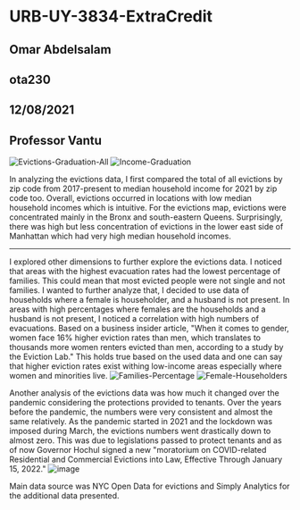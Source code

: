 # URB-UY-3834-ExtraCredit
## Omar Abdelsalam
## ota230
## 12/08/2021
## Professor Vantu


![Evictions-Graduation-All](https://user-images.githubusercontent.com/52751378/145333653-6a002f95-ddc7-4264-a083-66af0817b105.png)
![Income-Graduation](https://user-images.githubusercontent.com/52751378/145339738-43a831bc-c80a-434b-b060-9673e2b2895a.png)

In analyzing the evictions data, I first compared the total of all evictions by zip code from 2017-present to median household income for 2021 by zip code too. Overall, evictions occurred in locations with low median household incomes which is intuitive. For the evictions map, evictions were concentrated mainly in the Bronx and south-eastern Queens. Surprisingly, there was high but less concentration of evictions in the lower east side of Manhattan which had very high median household incomes.

-----------------------------------------------------------------------------------------------------------------------------------------------------------------------------------

I explored other dimensions to further explore the evictions data. I noticed that areas with the highest evacuation rates had the lowest percentage of families. This could mean that most evicted people were not single and not families. I wanted to further analyze that, I decided to use data of households where a female is householder, and a husband is not present. In areas with high percentages where females are the households and a husband is not present, I noticed a correlation with high numbers of evacuations. Based on a business insider article, "When it comes to gender, women face 16% higher eviction rates than men, which translates to thousands more women renters evicted than men, according to a study by the Eviction Lab." This holds true based on the used data and one can say that higher eviction rates exist withing low-income areas especially where women and minorities live.
![Families-Percentage](https://user-images.githubusercontent.com/52751378/145335884-8b07d2be-5e52-4ab6-af15-3307e42530b0.png)
![Female-Householders](https://user-images.githubusercontent.com/52751378/145338373-751ecb5b-2ac3-4936-b695-0c715fb9fd76.png)

Another analysis of the evictions data was how much it changed over the pandemic considering the protections provided to tenants. Over the years before the pandemic, the numbers were very consistent and almost the same relatively. As the pandemic started in 2021 and the lockdown was imposed during March, the evictions numbers went drastically down to almost zero. This was due to legislations passed to protect tenants and as of now Governor Hochul signed a new "moratorium on COVID-related Residential and Commercial Evictions into Law, Effective Through January 15, 2022."
![image](https://user-images.githubusercontent.com/52751378/145339175-b8e46009-a14b-4c55-8fff-d97c8f44ccec.png)

Main data source was NYC Open Data for evictions and Simply Analytics for the additional data presented. 
